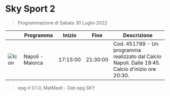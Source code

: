# Sky Sport 2
> Programmazione di Sabato 30 Luglio 2022

||Programma|Inizio|Fine|Descrizione|
|---|---|---|---|---|
|![Icon](https://guidatv.sky.it/uuid/6c2455a7-8a29-4518-a633-610bfa3d0a9f/cover?md5ChecksumParam=2c1bff5254094273466fc18070145776)|Napoli - Maiorca|17:15:00|21:30:00|Cod. 451789 - Un programma realizzato dal Calcio Napoli. Dalle 19:45. Calcio d&#039;inizio ore 20:30.



 > epg-it 0.1.0, MatMasIt - Dati epg SKY
